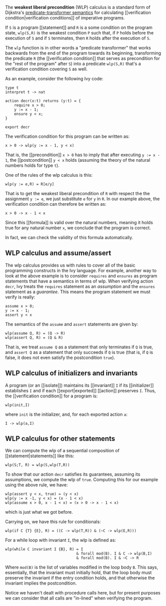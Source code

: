The **weakest liberal precondition** (WLP) calculus is a standard form of Dijkstra's [predicate-transformer semantics](https://en.wikipedia.org/wiki/Predicate_transformer_semantics) for calculating [[verification condition|verification conditions]] of imperative programs.

If `S` is a program [[statement]] and `R` is a some condition on the program state, `wlp(S,R)` is the weakest condition `P` such that, if `P` holds before the execution of `S` and if `S` terminates, then `R` holds after the execution of `S`.

The `wlp` function is in other words a "predicate transformer" that works backwards from the end of the program towards its beginning, transforming the predicate `R` (the [[verification condition]] that serves as precondition for the "rest of the program" after `S`) into a predicate `wlp(S,R)` that's a verification condition covering `S` as well.

As an example, consider the following Ivy code:

```
type t
interpret t -> nat

action decr(x:t) returns (y:t) = {
    require x > 0;
    y := x - 1;
    ensure y < x;
}

export decr
```

The verification condition for this program can be written as:

```
x > 0 -> wlp(y := x - 1, y < x)
```

That is, the [[precondition]] `x > 0` has to imply that after executing `y := x - 1`, the [[postcondition]] `y < x` holds (assuming the theory of the natural numbers holds for type `t`).

One of the rules of the wlp calculus is this:

```
wlp(y := e,R) = R[e/y]
```

That is to get the weakest liberal precondition of `R` with respect the the assignment `y := e`, we just substitute `e` for `y` in `R`. In our example above, the verification condition can therefore be written as:

```
x > 0 -> x - 1 < x
```

Since this [[formula]] is valid over the natural numbers, meaning it holds true for any natural number `x`, we conclude that the program is correct. 

In fact, we can check the validity of this formula automatically. 


## WLP calculus and assume/assert

The wlp calculus provides us with rules to cover all of the basic programming constructs in the Ivy language. For example, another way to look at the above example is to consider `requires` and `ensures` as program statements that have a semantics in terms of wlp. When verifying action `decr`, Ivy treats the `requires` statement as an *assumption* and the `ensures` statement as a *guarantee*. This means the program statement we must verify is really:

```
assume x > 0;
y := x - 1;
assert y < x
```

The semantics of the `assume` and `assert` statements are given by:

```
wlp(assume Q, R) = (Q -> R)
wlp(assert Q, R) = (Q & R)
```

That is, we treat `assume Q` as a statement that only terminates if `Q` is true, and `assert Q` as a statement that only succeeds if `Q` is true (that is, if `Q` is false, it does not even satisfy the postcondition `true`). 

## WLP calculus of initializers and invariants

A program (or an [[isolate]]) maintains its [[invariant]] `I` if its [[initializer]] establishes `I` and if each [[export|exported]] [[action]] preserves `I`. Thus, the [[verification condition]] for a program is:

```
wlp(init,I)
```

where `init` is the initializer, and, for each exported action `a`:

```
I -> wlp(a,I)
```

## WLP calculus for other statements

We can compute the wlp of a sequential composition of [[statement|statements]] like this:

```
wlp(S;T, R) = wlp(S,wlp(T,R))
```

To show that our action `decr` satisfies its guarantees, assuming its assumptions,
we compute the wlp of `true`. Computing this for our example using the above rule,
we have:

```
wlp(assert y < x, true) = (y < x)
wlp(y := x -1, y < x) = (x - 1 < x)
wlp(assume x > 0, x - 1 < x) = (x > 0 -> x - 1 < x)
```

which is just what we got before.

Carrying on, we have this rule for conditionals:

```
wlp(if C {T} {E}, R) = ((C -> wlp(T,R)) & (~C -> wlp(E,R)))
```

For a while loop with invariant `I`, the wlp is defined as:

```
wlp(while C invariant I {B}, R) = I
                                & forall mod(B). I & C -> wlp(B,I)
                                & forall mod(B). I & ~C -> R
```

Where `mod(B)` is the list of variables modified in the loop body `B`. This says, essentially, that the invariant must initially hold, that the loop body must preserve the invariant if the entry condition holds, and that otherwise the invariant implies the postcondition.

Notice we haven't dealt with procedure calls here, but for present purposes we can consider that all calls are "in-lined" when verifying the program.


